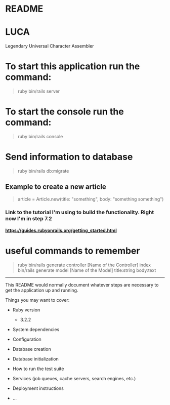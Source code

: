 # README
# LUCA
Legendary
Universal
Character
Assembler

# To start this application run the command:
> ruby bin/rails server

# To start the console run the command:
> ruby bin/rails console

# Send information to database
> ruby bin/rails db:migrate

## Example to create a new article
> article = Article.new(title: "something", body: "something something")


### Link to the tutorial I'm using to build the functionality. Right now I'm in step 7.2
#### https://guides.rubyonrails.org/getting_started.html

# useful commands to remember
> ruby bin/rails generate controller [Name of the Controller] index
> bin/rails generate model [Name of the Model] title:string body:text

-----------------------------------------------------------------------------------------------------

This README would normally document whatever steps are necessary to get the
application up and running.

Things you may want to cover:

* Ruby version
	- 3.2.2

* System dependencies

* Configuration

* Database creation

* Database initialization

* How to run the test suite

* Services (job queues, cache servers, search engines, etc.)

* Deployment instructions

* ...

